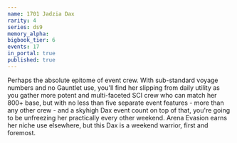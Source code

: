 ```yaml
---
name: 1701 Jadzia Dax
rarity: 4
series: ds9
memory_alpha:
bigbook_tier: 6
events: 17
in_portal: true
published: true
---
```


Perhaps the absolute epitome of event crew. With sub-standard voyage numbers and no Gauntlet use, you'll find her slipping from daily utility as you gather more potent and multi-faceted SCI crew who can match her 800+ base, but with no less than five separate event features - more than any other crew - and a skyhigh Dax event count on top of that, you're going to be unfreezing her practically every other weekend. Arena Evasion earns her niche use elsewhere, but this Dax is a weekend warrior, first and foremost.
